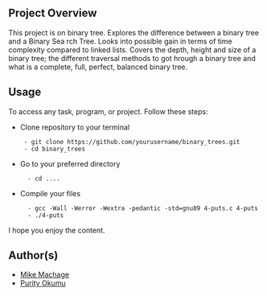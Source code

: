 ## **Project Overview**

This project is on binary tree.
Explores the difference between a binary tree and a Binary Sea rch Tree.
Looks into possible gain in terms of time complexity compared to linked lists.
Covers the depth, height and size of a binary tree; the different traversal methods to got hrough a binary tree and what is a complete, full, perfect, balanced binary tree.

## **Usage**

To access any task, program, or project. Follow these steps:

- Clone repository to your terminal

       - git clone https://github.com/yourusername/binary_trees.git
       - cd binary_trees

- Go to your preferred directory

        - cd ....

- Compile your files

        - gcc -Wall -Werror -Wextra -pedantic -std=gnu89 4-puts.c 4-puts
        - ./4-puts

I hope you enjoy the content.

## Author(s)

- [Mike Machage](https://twitter.com/machage_)
- [Purity Okumu](https://twitter.com/puryvero)
